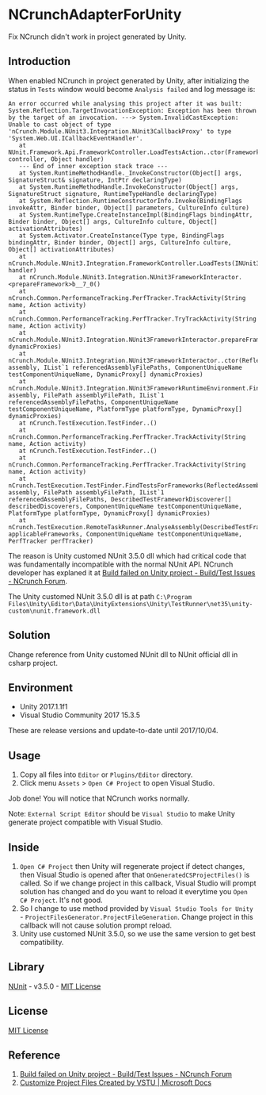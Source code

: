# NCrunchAdapterForUnity

Fix NCrunch didn't work in project generated by Unity.

## Introduction

When enabled NCrunch in project generated by Unity, after initializing the status in `Tests` window would become `Analysis failed` and log message is:

```
An error occurred while analysing this project after it was built: System.Reflection.TargetInvocationException: Exception has been thrown by the target of an invocation. ---> System.InvalidCastException: Unable to cast object of type 'nCrunch.Module.NUnit3.Integration.NUnit3CallbackProxy' to type 'System.Web.UI.ICallbackEventHandler'.
   at NUnit.Framework.Api.FrameworkController.LoadTestsAction..ctor(FrameworkController controller, Object handler)
   --- End of inner exception stack trace ---
   at System.RuntimeMethodHandle._InvokeConstructor(Object[] args, SignatureStruct& signature, IntPtr declaringType)
   at System.RuntimeMethodHandle.InvokeConstructor(Object[] args, SignatureStruct signature, RuntimeTypeHandle declaringType)
   at System.Reflection.RuntimeConstructorInfo.Invoke(BindingFlags invokeAttr, Binder binder, Object[] parameters, CultureInfo culture)
   at System.RuntimeType.CreateInstanceImpl(BindingFlags bindingAttr, Binder binder, Object[] args, CultureInfo culture, Object[] activationAttributes)
   at System.Activator.CreateInstance(Type type, BindingFlags bindingAttr, Binder binder, Object[] args, CultureInfo culture, Object[] activationAttributes)
   at nCrunch.Module.NUnit3.Integration.FrameworkController.LoadTests(INUnit3CallbackHandler handler)
   at nCrunch.Module.NUnit3.Integration.NUnit3FrameworkInteractor.<prepareFramework>b__7_0()
   at nCrunch.Common.PerformanceTracking.PerfTracker.TrackActivity(String name, Action activity)
   at nCrunch.Common.PerformanceTracking.PerfTracker.TryTrackActivity(String name, Action activity)
   at nCrunch.Module.NUnit3.Integration.NUnit3FrameworkInteractor.prepareFramework(DynamicProxy[] dynamicProxies)
   at nCrunch.Module.NUnit3.Integration.NUnit3FrameworkInteractor..ctor(ReflectedAssembly assembly, IList`1 referencedAssemblyFilePaths, ComponentUniqueName testComponentUniqueName, DynamicProxy[] dynamicProxies)
   at nCrunch.Module.NUnit3.Integration.NUnit3FrameworkRuntimeEnvironment.FindFrameworkTestsInAssembly(ReflectedAssembly assembly, FilePath assemblyFilePath, IList`1 referencedAssemblyFilePaths, ComponentUniqueName testComponentUniqueName, PlatformType platformType, DynamicProxy[] dynamicProxies)
   at nCrunch.TestExecution.TestFinder..()
   at nCrunch.Common.PerformanceTracking.PerfTracker.TrackActivity(String name, Action activity)
   at nCrunch.TestExecution.TestFinder..()
   at nCrunch.Common.PerformanceTracking.PerfTracker.TrackActivity(String name, Action activity)
   at nCrunch.TestExecution.TestFinder.FindTestsForFrameworks(ReflectedAssembly assembly, FilePath assemblyFilePath, IList`1 referencedAssemblyFilePaths, DescribedTestFrameworkDiscoverer[] describedDiscoverers, ComponentUniqueName testComponentUniqueName, PlatformType platformType, DynamicProxy[] dynamicProxies)
   at nCrunch.TestExecution.RemoteTaskRunner.AnalyseAssembly(DescribedTestFrameworkDiscoverer[] applicableFrameworks, ComponentUniqueName testComponentUniqueName, PerfTracker perfTracker)
```

The reason is Unity customed NUnit 3.5.0 dll which had critical code that was fundamentally incompatible with the normal NUnit API.
NCrunch developer has explaned it at [Build failed on Unity project - Build/Test Issues - NCrunch Forum](http://forum.ncrunch.net/yaf_postsm11307_Build-failed-on-Unity-project.aspx#post11307).

The Unity customed NUnit 3.5.0 dll is at path `C:\Program Files\Unity\Editor\Data\UnityExtensions\Unity\TestRunner\net35\unity-custom\nunit.framework.dll`

## Solution

Change reference from Unity customed NUnit dll to NUnit official dll in csharp project.

## Environment

- Unity 2017.1.1f1
- Visual Studio Community 2017 15.3.5

These are release versions and update-to-date until 2017/10/04.

## Usage

1. Copy all files into `Editor` or `Plugins/Editor` directory.
2. Click menu `Assets` > `Open C# Project` to open Visual Studio.

Job done! You will notice that NCrunch works normally.

Note: `External Script Editor` should be `Visual Studio` to make Unity generate project compatible with Visual Studio.

## Inside

1. `Open C# Project` then Unity will regenerate project if detect changes, then Visual Studio is opened after that `OnGeneratedCSProjectFiles()` is called. So if we change project in this callback, Visual Studio will prompt solution has changed and do you want to reload it everytime you `Open C# Project`. It's not good.
2. So I change to use method provided by `Visual Studio Tools for Unity` - `ProjectFilesGenerator.ProjectFileGeneration`. Change project in this callback will not cause solution prompt reload.
3. Unity use customed NUnit 3.5.0, so we use the same version to get best compatibility.

## Library

[NUnit](http://nunit.org/) - v3.5.0 - [MIT License](http://nunit.org/nuget/nunit3-license.txt)

## License

[MIT License](LICENSE)

## Reference

1. [Build failed on Unity project - Build/Test Issues - NCrunch Forum](http://forum.ncrunch.net/yaf_postsm11307_Build-failed-on-Unity-project.aspx#post11307)
2. [Customize Project Files Created by VSTU | Microsoft Docs](https://docs.microsoft.com/en-us/visualstudio/cross-platform/customize-project-files-created-by-vstu)

